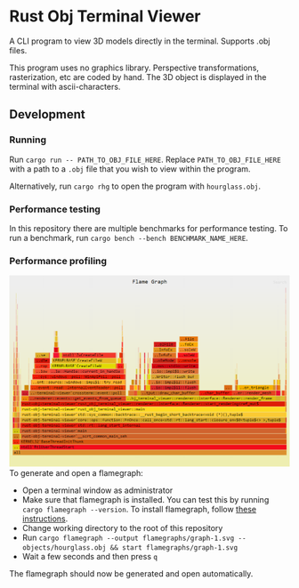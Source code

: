 # Rust Obj Terminal Viewer
A CLI program to view 3D models directly in the terminal. Supports .obj files.

This program uses no graphics library. Perspective transformations, rasterization, etc are coded by hand. The 3D object is displayed in the terminal with ascii-characters.

## Development

### Running
Run `cargo run -- PATH_TO_OBJ_FILE_HERE`. Replace `PATH_TO_OBJ_FILE_HERE` with a path to a `.obj` file that you wish to view within the program.

Alternatively, run `cargo rhg` to open the program with `hourglass.obj`.

### Performance testing
In this repository there are multiple benchmarks for performance testing. To run a benchmark, run `cargo bench --bench BENCHMARK_NAME_HERE`.

### Performance profiling
![An example of what the generated flamegraph can look like](flamegraph_example.png)
To generate and open a flamegraph:
- Open a terminal window as administrator
- Make sure that flamegraph is installed. You can test this by running `cargo flamegraph --version`. To install flamegraph, follow [these instructions](https://github.com/flamegraph-rs/flamegraph?tab=readme-ov-file#installation). 
- Change working directory to the root of this repository
- Run 
`cargo flamegraph --output flamegraphs/graph-1.svg -- objects/hourglass.obj && start flamegraphs/graph-1.svg`
- Wait a few seconds and then press `q`

The flamegraph should now be generated and open automatically.
